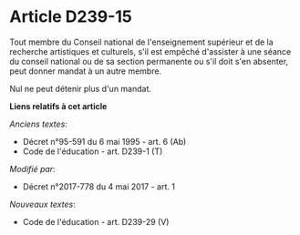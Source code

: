 # Article D239-15

Tout membre du Conseil national de l'enseignement supérieur et de la recherche artistiques et culturels, s'il est empêché
d'assister à une séance du conseil national ou de sa section permanente ou s'il doit s'en absenter, peut donner mandat à un
autre membre.

Nul ne peut détenir plus d'un mandat.

**Liens relatifs à cet article**

_Anciens textes_:

  - Décret n°95-591 du 6 mai 1995 - art. 6 (Ab)
  - Code de l'éducation - art. D239-1 (T)

_Modifié par_:

  - Décret n°2017-778 du 4 mai 2017 - art. 1

_Nouveaux textes_:

  - Code de l'éducation - art. D239-29 (V)
